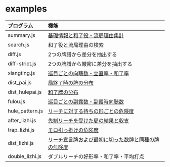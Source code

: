 # examples

| プログラム      | 機能
|:----------------|:-----------------------------------------------------------
| summary.js      | [基礎情報と和了役・流局理由集計](https://blog.kobalab.net/entry/20180113/1515776231)
| search.js       | 和了役と流局理由の検索
| diff.js         | 2つの牌譜から差分を抽出する
| diff-strict.js  | 2つの牌譜から厳密に差分を抽出する
| xiangting.js    | [巡目ごとの向聴数・立直率・和了率](https://blog.kobalab.net/entry/20180118/1516202840)
| dist_pai.js     | [局終了時の牌の分布](https://blog.kobalab.net/entry/20180119/1516290844)
| dist_hulepai.js | [和了牌の分布](https://blog.kobalab.net/entry/20180120/1516417938)
| fulou.js        | [巡目ごとの副露数・副露時向聴数](https://blog.kobalab.net/entry/20180203/1517667551)
| hule_pattern.js | [リーチに対する待ちの形ごとの危険度](https://blog.kobalab.net/entry/2021/01/22/204805)
| after_lizhi.js  | [先制リーチを受けた局の結果と収支](https://blog.kobalab.net/entry/2020/12/21/202933)
| trap_lizhi.js   | [モロ引っ掛けの危険度](https://blog.kobalab.net/entry/2021/11/19/201332)
| dist_lizhi.js   | [リーチ宣言牌および最初に切った数牌と同種の牌の危険度](https://blog.kobalab.net/entry/2021/11/21/121835)
| double_lizhi.js | ダブルリーチの好形率・和了率・平均打点
